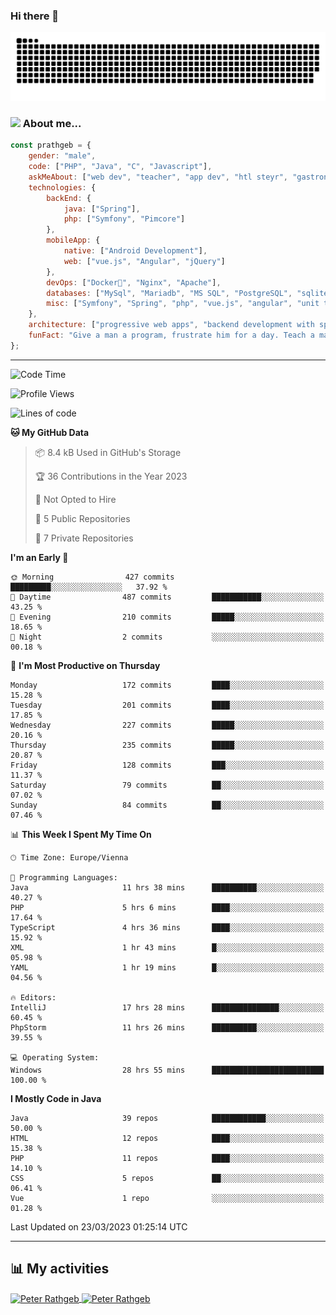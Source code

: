 ### Hi there 👋

<div align="center">
  <img  src="https://github.com/1999AZZAR/1999AZZAR/blob/main/resources/img/grid-snake.svg"
       alt="snake" />
</div>

### <img src="https://media.giphy.com/media/VgCDAzcKvsR6OM0uWg/giphy.gif" width="50"> About me...  

```javascript
const prathgeb = {
    gender: "male",
    code: ["PHP", "Java", "C", "Javascript"],
    askMeAbout: ["web dev", "teacher", "app dev", "htl steyr", "gastronaut"],
    technologies: {
        backEnd: {
            java: ["Spring"],
            php: ["Symfony", "Pimcore"]
        },
        mobileApp: {
            native: ["Android Development"],
            web: ["vue.js", "Angular", "jQuery"]
        },
        devOps: ["Docker🐳", "Nginx", "Apache"],
        databases: ["MySql", "Mariadb", "MS SQL", "PostgreSQL", "sqlite"],
        misc: ["Symfony", "Spring", "php", "vue.js", "angular", "unit testing", "ci/cd using github actions"]
    },
    architecture: ["progressive web apps", "backend development with spring", "backend development with symfony"],
    funFact: "Give a man a program, frustrate him for a day. Teach a man to program, frustrate him for a lifetime."
};
```

---
<!--START_SECTION:waka-->
![Code Time](http://img.shields.io/badge/Code%20Time-125%20hrs%2027%20mins-blue)

![Profile Views](http://img.shields.io/badge/Profile%20Views-3-blue)

![Lines of code](https://img.shields.io/badge/From%20Hello%20World%20I%27ve%20Written-2.4%20million%20lines%20of%20code-blue)

**🐱 My GitHub Data** 

> 📦 8.4 kB Used in GitHub's Storage 
 > 
> 🏆 36 Contributions in the Year 2023
 > 
> 🚫 Not Opted to Hire
 > 
> 📜 5 Public Repositories 
 > 
> 🔑 7 Private Repositories 
 > 
**I'm an Early 🐤** 

```text
🌞 Morning                427 commits         █████████░░░░░░░░░░░░░░░░   37.92 % 
🌆 Daytime                487 commits         ███████████░░░░░░░░░░░░░░   43.25 % 
🌃 Evening                210 commits         █████░░░░░░░░░░░░░░░░░░░░   18.65 % 
🌙 Night                  2 commits           ░░░░░░░░░░░░░░░░░░░░░░░░░   00.18 % 
```
📅 **I'm Most Productive on Thursday** 

```text
Monday                   172 commits         ████░░░░░░░░░░░░░░░░░░░░░   15.28 % 
Tuesday                  201 commits         ████░░░░░░░░░░░░░░░░░░░░░   17.85 % 
Wednesday                227 commits         █████░░░░░░░░░░░░░░░░░░░░   20.16 % 
Thursday                 235 commits         █████░░░░░░░░░░░░░░░░░░░░   20.87 % 
Friday                   128 commits         ███░░░░░░░░░░░░░░░░░░░░░░   11.37 % 
Saturday                 79 commits          ██░░░░░░░░░░░░░░░░░░░░░░░   07.02 % 
Sunday                   84 commits          ██░░░░░░░░░░░░░░░░░░░░░░░   07.46 % 
```


📊 **This Week I Spent My Time On** 

```text
🕑︎ Time Zone: Europe/Vienna

💬 Programming Languages: 
Java                     11 hrs 38 mins      ██████████░░░░░░░░░░░░░░░   40.27 % 
PHP                      5 hrs 6 mins        ████░░░░░░░░░░░░░░░░░░░░░   17.64 % 
TypeScript               4 hrs 36 mins       ████░░░░░░░░░░░░░░░░░░░░░   15.92 % 
XML                      1 hr 43 mins        █░░░░░░░░░░░░░░░░░░░░░░░░   05.98 % 
YAML                     1 hr 19 mins        █░░░░░░░░░░░░░░░░░░░░░░░░   04.56 % 

🔥 Editors: 
IntelliJ                 17 hrs 28 mins      ███████████████░░░░░░░░░░   60.45 % 
PhpStorm                 11 hrs 26 mins      ██████████░░░░░░░░░░░░░░░   39.55 % 

💻 Operating System: 
Windows                  28 hrs 55 mins      █████████████████████████   100.00 % 
```

**I Mostly Code in Java** 

```text
Java                     39 repos            ████████████░░░░░░░░░░░░░   50.00 % 
HTML                     12 repos            ████░░░░░░░░░░░░░░░░░░░░░   15.38 % 
PHP                      11 repos            ████░░░░░░░░░░░░░░░░░░░░░   14.10 % 
CSS                      5 repos             ██░░░░░░░░░░░░░░░░░░░░░░░   06.41 % 
Vue                      1 repo              ░░░░░░░░░░░░░░░░░░░░░░░░░   01.28 % 
```




 Last Updated on 23/03/2023 01:25:14 UTC
<!--END_SECTION:waka-->

---
  ## 📊 My activities
  <a href="https://github.com/prathgeb">
    <img width=450 height=170 align="center" alt="Peter Rathgeb" src="https://github-readme-stats.vercel.app/api?username=prathgeb&include_all_commits=true&count_private=true&theme=midnight-purple&show_icons=true&bg_color=0D1117&hide_border=true" />
  </a>
  <a href="https://github.com/prathgeb">
    <img align="center" alt="Peter Rathgeb" src="https://github-readme-stats.vercel.app/api/top-langs/?username=prathgeb&include_all_commits=true&count_private=true&theme=midnight-purple&show_icons=true&layout=compact&bg_color=0D1117&hide_border=true" />
  </a>
